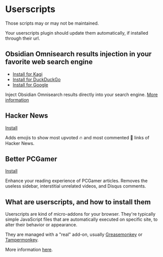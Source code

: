 # Userscripts

Those scripts may or may not be maintained.

Your userscripts plugin should update them automatically, if installed through their url.

## Obsidian Omnisearch results injection in your favorite web search engine

- [Install for Kagi](https://github.com/scambier/userscripts/raw/master/dist/obsidian-omnisearch-kagi.user.js)
- [Install for DuckDuckGo](https://github.com/scambier/userscripts/raw/master/dist/obsidian-omnisearch-ddg.user.js)
- [Install for Google](https://github.com/scambier/userscripts/raw/master/dist/obsidian-omnisearch-google.user.js)

Inject Obsidian Omnisearch results directly into your search engine. [More information](https://publish.obsidian.md/omnisearch/Inject+Omnisearch+results+into+your+search+engine)

## Hacker News

[Install](https://github.com/scambier/userscripts/raw/master/dist/hackernews.user.js)

Adds emojis to show most upvoted 🔥 and most commented 👄 links of Hacker News.

## Better PCGamer

[Install](https://github.com/scambier/userscripts/raw/master/dist/better-pcgamer.user.js)

Enhance your reading experience of PCGamer articles. Removes the useless sidebar, interstitial unrelated videos, and Disqus comments.

## What are userscripts, and how to install them

Userscripts are kind of micro-addons for your browser. They're typically simple JavaScript files that are automatically executed on specific site, to alter their behavior or appearance.

They are managed with a "real" add-on, usually [Greasemonkey](https://addons.mozilla.org/en-US/firefox/addon/greasemonkey/) or [Tampermonkey](https://chrome.google.com/webstore/detail/tampermonkey/dhdgffkkebhmkfjojejmpbldmpobfkfo).

More information [here](https://openuserjs.org/about/Userscript-Beginners-HOWTO).
